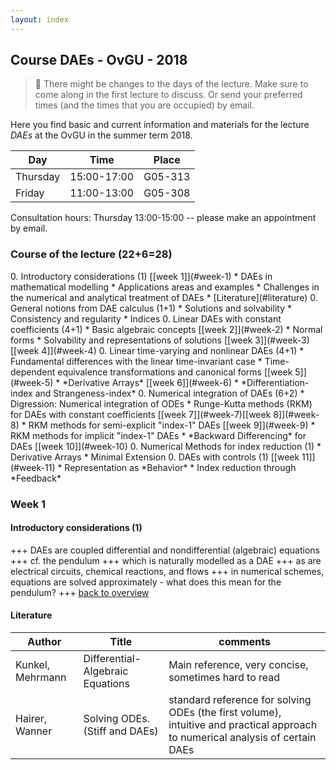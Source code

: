 ```yaml
---
layout: index
---
```


Course DAEs - OvGU - 2018
-----

> :rocket: There might be changes to the days of the lecture. Make sure to come along in the first lecture to discuss. Or send your preferred times (and the times that you are occupied) by email. 

Here you find basic and current information and materials for the lecture 
*DAEs* at the OvGU in the summer term 2018.

| Day | Time | Place |
| ------- | ------ | ------- |
| Thursday | 15:00-17:00 | G05-313 |
| Friday | 11:00-13:00 | G05-308 |

Consultation hours: Thursday 13:00-15:00 -- please make an appointment by email.

<!-- :memo: Jump to the [exercises](#exercises) section. -->

<h3 id="overview">Course of the lecture (22+6=28)</h3>
 0. Introductory considerations (1) [[week 1]](#week-1)
   * DAEs in mathematical modelling
   * Applications areas and examples
   * Challenges in the numerical and analytical treatment of DAEs
   * [Literature](#literature)
 0. General notions from DAE calculus (1+1)
   * Solutions and solvability
   * Consistency and regularity
   * Indices
 0. Linear DAEs with constant coefficients (4+1)
   * Basic algebraic concepts [[week 2]](#week-2)
   * Normal forms
   * Solvability and representations of solutions [[week 3]](#week-3)[[week 4]](#week-4)
 0. Linear time-varying and nonlinear DAEs (4+1)
   * Fundamental differences with the linear time-invariant case 
   * Time-dependent equivalence transformations and canonical forms [[week 5]](#week-5)
   * *Derivative Arrays* [[week 6]](#week-6)
   * *Differentiation-index and Strangeness-index*
 0. Numerical integration of DAEs (6+2)
   * Digression: Numerical integration of ODEs
   * Runge-Kutta methods (RKM) for DAEs with constant coefficients [[week 7]](#week-7)[[week 8]](#week-8)
   * RKM methods for semi-explicit "index-1" DAEs [[week 9]](#week-9)
   * RKM methods for implicit "index-1" DAEs
   * *Backward Differencing* for DAEs [[week 10]](#week-10)
 0. Numerical Methods for index reduction (1)
   * Derivative Arrays
   * Minimal Extension
 0. DAEs with controls (1) [[week 11]](#week-11)
   * Representation as *Behavior*
   * Index reduction through *Feedback*

<!-- ### Exercises

| Date | Topic | Sheet |
| ------- | ------ | ------- |
| [April 20th](#exercisei) | I - Introductory Considerations and Basic Notions | [ueb1.pdf](exercises/01/ueb01.pdf) |
| [May 11th](#exerciseii) | II - Linear DAEs with constant coefficients | [ueb2.pdf](exercises/02/ueb2.pdf) |
| [May 18th](#exerciseiii) | III - linear daes with time-varying coefficients | [ueb3.pdf](exercises/03/ueb3.pdf) |
| [June 8th](#exerciseiv) | IV - one step methods | [ueb4.pdf](exercises/04/ueb04.pdf) |
| [July 5th](#exercisev) | V - higher index and nonlinear equations | [ueb5.pdf](exercises/05/ueb05.pdf) | 
-->

### Week 1

#### Introductory considerations (1)

+++ DAEs are coupled differential and nondifferential (algebraic) equations +++ cf. the pendulum +++ which is naturally modelled as a DAE +++ as are electrical circuits, chemical reactions, and flows +++ in numerical schemes, equations are solved approximately - what does this mean for the pendulum? +++  [back to overview](#overview)

<!-- 
#### General notions from DAE calculus (1)
+++ we consider *C1*-solutions although there are many ways to define less regular solutions +++ existence of solutions depends on several factors +++ smoothness of *right hand sides* +++ consistency of initial values +++ *hidden constraints* and *underlying ODE* +++ many ways to classify DAEs <-> many *indices* +++ [back to overview](#overview)
-->

#### Literature

| Author | Title | comments |
| ------- | ------ | ------- |
| Kunkel, Mehrmann | Differential-Algebraic Equations | Main reference, very concise, sometimes hard to read |
| Hairer, Wanner | Solving ODEs. (Stiff and DAEs) | standard reference for solving ODEs (the first volume), intuitive and practical approach to numerical analysis of certain DAEs |

<!--
### Week 2

#### Linear DAEs with constant coefficients (1)
+++ variable transforms and scalings do not affect solvability +++ DAEs <-> (E, A) matrix pairs +++ canonical forms +++ Weierstrass canonical form +++ canonical form of a linear DAE with constant coefficients +++ [back to overview](#overview)

#### Linear DAEs with constant coefficients (2)
+++ splitting of DAEs into an ODE and a nilpotent DAE +++ explicit solution of the nilpotent DAE +++ index of a matrix pair (E,A) and its well-definedness +++ [back to overview](#overview)

### Week 3 

#### Linear DAEs with constant coefficients (3) - April 19th
+++ solvability solved +++ way to arrive at a explicit solution formula +++ definition of the Drazin inverse +++ properties of the Drazin inverse +++ [back to overview](#overview)

<h4 id="exercisei"> Course Exercise sheet I - April 20th </h4>
+++ multibody systems +++ separation of algebraic and differential parts +++ remodelling of the simple pendulum as ODE +++ Navier-Stokes equations +++ links to [ode modelling of the pendulum](http://www.engr.iupui.edu/~skoskie/ECE680/ECE680_l3notes.pdf) and the overhead crane +++ [back to overview](#overview)

### Week 4 

#### Linear DAEs with constant coefficients (4) - April 26th

+++ DAE as superposition of a nilpotent DAE and an *index-1* DAE +++ explicit formula for all solutions of the homogeneous equations +++ explicit form of a solution of the inhomogeneous equations +++ [back to overview](#overview)

#### Linear DAEs with time-varying coefficients (1) - April 27th

+++ regularity of matrix pairs does not say much about solvability of LTV DAEs +++ time-dependent state transformations +++ global and local equivalence of matrix function pairs +++ [back to overview](#overview)

### Week 5 

#### Linear DAEs with time-varying coefficients (2) - May 10th

+++ characteristic values +++ canonical form for local equivalence transformations +++ time-varying SVD +++ canonical form for global equivalence transformations +++ [back to overview](#overview)

<h4 id="exerciseii"> Course Exercise sheet II - May 11th </h4>
+++ regularity and Kronecker form of 3x3 examples +++ index-1 condition +++ regularity and commutativity +++ Drazin inverse as group inverse +++ [back to overview](#overview)

### Week 5 

#### Linear DAEs with time-varying coefficients (3) - May 17th

<h4 id="exerciseiii"> Course Exercise sheet III - May 18th </h4>

### Week 6

#### Linear DAEs with time-varying coefficients (4) - May 24th
+++ derivative arrays +++ strangeness free condensed form of linearized Navier-Stokes equations +++ derivative arrays for nonlinear DAEs +++ [back to overview](#overview)

#### Digression: Numerical Solutions of ODEs - May 25th
+++ basic definitions +++ implicit/explicit Euler +++ consistency and stability +++ Runge-Kutta schemes +++ BDF schemes +++ [back to overview](#overview)


### Week 7

#### Numerical Solutions of DAEs (1) - May 31th
+++ basic notions and definitions +++ Kronecker product and perfect shuffle +++ Runge-Kutta methods +++ [back to overview](#overview)

#### Numerical Solutions of DAEs (2) - June 1st
+++ Numerical analysis of Runge-Kutta schemes for DAEs with constant coefficients +++ the local consistency error +++ [back to overview](#overview)

### Week 8

#### Numerical Solutions of DAEs (3) - June 7th
+++ Numerical analysis of Runge-Kutta schemes for DAEs with constant coefficients +++ the global convergence error +++ [back to overview](#overview)

<h4 id="exerciseiv">Course Exercise sheet IV - June 8th </h4>
+++ effect of rounding errors +++ consistency errors +++ two-stage Gauss method for ODEs and DAEs +++ Runge-Kutta method for linear DAEs +++ CODING: C1:*Explicit Euler and rounding errors* +++  C2:*Implicit Euler* for linear DAEs with time-varying coefficients +++ Resources: Matlab implementation by Jens Bremer -- [[zip file](exercises/04/code/Ex4_JensBremer.zip)], Python implementation -- [[webview](exercises/04/code/4c2-ipynb.html)], [[ipython notebook](exercises/04/code/4c2.ipynb)], [[python file](exercises/04/code/4c2.py)] +++ [back to overview](#overview)

### Week 9

#### Numerical Solutions of DAEs (4) - June 20th
+++ Note on Runge-Kutta methods for linear time-varying DAEs +++ definition and analysis of Runge-Kutta schemes for semi-explicit "index-1" DAEs +++ [back to overview](#overview)

#### Numerical Solutions of DAEs (5) - June 21st
+++ stiffly accurate Runge-Kutta methods +++ definition and analysis of Runge-Kutta schemes for implicit "index-1" DAEs +++ [back to overview](#overview)

### Week 10 

#### Numerical Solutions of DAEs (6) - June 27th
+++ general remarks on collocation Runge-Kutta methods +++ Backward differencing schemes for DAEs +++ [back to overview](#overview)

#### Numerical Methods for Index Reduction - June 28th
+++ general concepts of index reduction +++ numerical approach to index reduction via derivative arrays +++ minimal extension +++ [back to overview](#overview)

### Week 11
<h4 id="exercisev">Course Exercise sheet V - July 5th </h4>
+++ mass-spring chain +++ minimal extension +++ 2-stage Radau IIa +++ CODING: *Implicit Euler* for the nonlinear pendulum equations --- *Radau IIa* for the mass-spring manoeuvre --- simulation of index reduced systems +++ Resources: Use the code from the previous [exercise iv](#exerciseiv) --- check out the [*Oberwolfach snapshot*](http://www.mfo.de/math-in-public/snapshots/files/wie-steuert-man-einen-kran) on the mass-spring chain (in German) or the more verbose [preprint](http://www.mfo.de/scientific-programme/publications/owp/2015/OWP2015_18.pdf) (in English) +++ [back to overview](#overview)
-->
